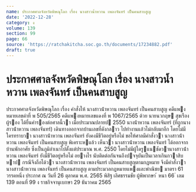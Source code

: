 ```yaml
---
name: ประกาศศาลจังหวัดพิษณุโลก เรื่อง นางสาวน้ำหวาน เพลงจันทร์ เป็นคนสาบสูญ
date: '2022-12-28'
category: ง
volume: 139
section: 99
page: 66
source: 'https://ratchakitcha.soc.go.th/documents/17234882.pdf'
draft: true
---
```


# ประกาศศาลจังหวัดพิษณุโลก เรื่อง นางสาวน้ำหวาน เพลงจันทร์ เป็นคนสาบสูญ

ประกาศศาลจังหวัดพิษณุโลก เรื่อง คําสั่งให้ นางสาวน้ําหวาน เพลงจันทร์ เป็นคนสาบสูญ คดีแพงหมายเลขดําที่ พ 505/2565 คดีแพงหมายเลขแดงที่ พ 1067/2565 ด้วย นายนวกฤษ สุขเรือง ผู้รอง ได้ยื่นคํารองต่อศาลนี้วา เมื่อประมาณปลายป 2550 นางน้ําหวาน เพลงจันทร์ (ที่ถูกนางสาวน้ําหวาน เพลงจันทร์) เดินทางออกจากบ้านเลขที่ดังกลาว ไปทํางานแล้วไม่กลับมาอีก โดยไม่มีใครทราบวา นางสาวน้ําหวาน เพลงจันทร์ ยังคงมีชีวิตอยู่หรือไม่ ขอให้ศาลมีคําสั่งวา นางสาวน้ําหวาน เพลงจันทร์ เป็นคนสาบสูญ พิเคราะหแล้ว เห็นวา นางสาวน้ําหวาน เพลงจันทร์ ได้ออกจากบ้านพักอาศัย ซึ่งเป็นภูมิลําเนาไปตั้งแต่ประมาณ พ.ศ. 2550 โดยไม่มีผู้ใดรูแนชัดวานางสาวน้ําหวาน เพลงจันทร์ ยังมีชีวิตอยู่หรือไม่ อยางไร นับติดต่อกันจนถึงปจจุบันเป็นเวลาเกินกวาสิบหาป กรณีจึงถือได้วา นางสาวน้ําหวาน เพลงจันทร์ เป็นคนสาบสูญตามกฎหมาย จึงมีคําสั่งวา นางสาวน้ําหวาน เพลงจันทร์ เป็นคนสาบสูญ ตามประมวลกฎหมายแพงและพำณิชย มาตรา 61 วรรคหนึ่ง ประกาศ ณ วันที่ 26 ตุลาคม พ.ศ. 2565 พิสิฐ เลิศธรรมชัย ผู้พิพากษา ้ หนา 66 ่ เลม 139 ตอนที่ 99 ง ราชกิจจานุเบกษา 29 ธันวาคม 2565

